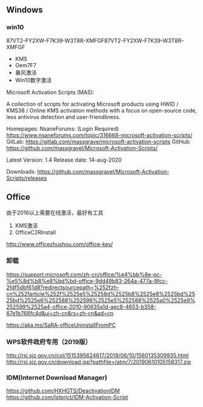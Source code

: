 ## Windows
### win10
87VT2-FY2XW-F7K39-W3T8R-XMFGF87VT2-FY2XW-F7K39-W3T8R-XMFGF

- KMS
- Oem7F7
- 暴风激活
- Win10数字激活


Microsoft Activation Scripts (MAS):

A collection of scripts for activating Microsoft products using HWID / KMS38 / Online KMS activation methods with a focus on open-source code, less antivirus detection and user-friendliness.

Homepages:
NsaneForums: (Login Required) https://www.nsaneforums.com/topic/316668-microsoft-activation-scripts/
GitLab: https://gitlab.com/massgrave/microsoft-activation-scripts
GitHub: https://github.com/massgravel/Microsoft-Activation-Scripts/

Latest Version: 1.4
Release date: 14-aug-2020

Downloads:
https://github.com/massgravel/Microsoft-Activation-Scripts/releases

## Office
由于2016以上需要在线激活，最好有工具
1. KMS激活
2. OfficeC2RInstall

http://www.officezhushou.com/office-key/
### 卸载
https://support.microsoft.com/zh-cn/office/%e4%bb%8e-pc-%e5%8d%b8%e8%bd%bd-office-9dd49b83-264a-477a-8fcc-2fdf5dbf61d8?redirectsourcepath=%252fzh-cn%252farticle%252f%2525e5%25258d%2525b8%2525e8%2525bd%2525bd%2525e6%252588%252596%2525e5%252588%2525a0%2525e9%252599%2525a4-office-2010-90635a1d-aec8-4653-b358-67e1b766fc4d&ui=zh-cn&rs=zh-cn&ad=cn

https://aka.ms/SaRA-officeUninstallFromPC

### WPS软件政府专用（2019版）
http://rsj.sjz.gov.cn/col/1515395624617/2019/06/10/1560135309935.html
http://rsj.sjz.gov.cn/download.jsp?pathfile=/atm/7/20190610105158317.zip


### IDM(Internet Download Manager)
https://github.com/HXHGTS/DeactivationIDM
https://github.com/lstprjct/IDM-Activation-Script
